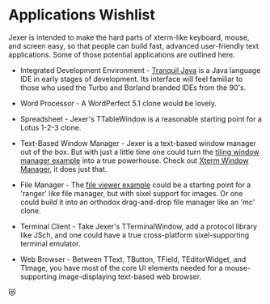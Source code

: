 Applications Wishlist
=====================

Jexer is intended to make the hard parts of xterm-like keyboard,
mouse, and screen easy, so that people can build fast, advanced
user-friendly text applications.  Some of those potential applications
are outlined here.

* Integrated Development Environment - [Tranquil
  Java](https://tjide.sourceforge.io) is a Java language IDE in early
  stages of development.  Its interface will feel familiar to those
  who used the Turbo and Borland branded IDEs from the 90's.

* Word Processor - A WordPerfect 5.1 clone would be lovely.

* Spreadsheet - Jexer's TTableWindow is a reasonable starting point
  for a Lotus 1-2-3 clone.

* Text-Based Window Manager - Jexer is a text-based window manager out
  of the box.  But with just a little time one could turn the [tiling
  window manager example](example-tiling-wm) into a true powerhouse.
  Check out [Xterm Window
  Manager](https://gitlab.com/AutumnMeowMeow/xtermwm), it does just
  that.

* File Manager - The [file viewer example](example-image-viewer) could
  be a starting point for a 'ranger' like file manager, but with sixel
  support for images.  Or one could build it into an orthodox
  drag-and-drop file manager like an 'mc' clone.

* Terminal Client - Take Jexer's TTerminalWindow, add a protocol
  library like JSch, and one could have a true cross-platform
  sixel-supporting terminal emulator.

* Web Browser - Between TText, TButton, TField, TEditorWidget, and
  TImage, you have most of the core UI elements needed for a
  mouse-supporting image-displaying text-based web browser.

😻